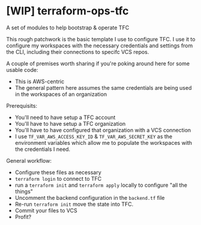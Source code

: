 # [WIP] terraform-ops-tfc
A set of modules to help bootstrap &amp; operate TFC

This rough patchwork is the basic template I use to configure TFC. I use it to configure my workspaces with the necessary credentials and settings from the CLI, including their connections to specifc VCS repos.

A couple of premises worth sharing if you're poking around here for some usable code:
- This is AWS-centric
- The general pattern here assumes the same credentials are being used in the workspaces of an organization

Prerequisits:
- You'll need to have setup a TFC account
- You'll have to have setup a TFC organization
- You'll have to have configured that organization with a VCS connection
- I use `TF_VAR_AWS_ACCESS_KEY_ID` & `TF_VAR_AWS_SECRET_KEY` as the environment variables which allow me to populate the workspaces with the credentials I need.

General workflow:
- Configure these files as necessary
- `terraform login` to connect to TFC
- run a `terraform init` and `terraform apply` locally to configure "all the things"
- Uncomment the backend configuration in the `backend.tf` file
- Re-run `terraform init` move the state into TFC.
- Commit your files to VCS
- Profit?
